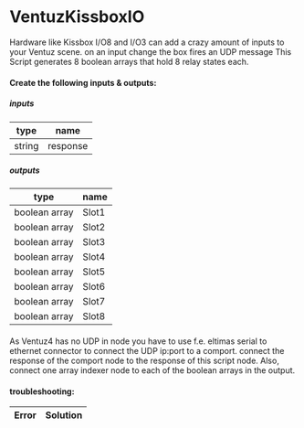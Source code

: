 VentuzKissboxIO
===============

Hardware like Kissbox I/O8 and I/O3 can add a crazy amount of inputs to your Ventuz scene. on an input change the box fires an UDP message <comand><slot><relay><state>
This Script generates 8 boolean arrays that hold 8 relay states each.  

#### Create the following inputs & outputs:

##### inputs

| type          | name          |
| ------------- |-------------|
| string      | response |

##### outputs

| type          | name          |
| ------------- |-------------|
| boolean array | Slot1 |
| boolean array | Slot2 |
| boolean array | Slot3 |
| boolean array | Slot4 |
| boolean array | Slot5 |
| boolean array | Slot6 |
| boolean array | Slot7 |
| boolean array | Slot8 |

####
As Ventuz4 has no UDP in node you have to use f.e. eltimas serial to ethernet connector to connect the UDP ip:port to a comport. connect the response of the comport node to the response of this script node. Also, connect one array indexer node to each of the boolean arrays in the output.


#### troubleshooting:

|Error    | Solution |
|---------|-----|









